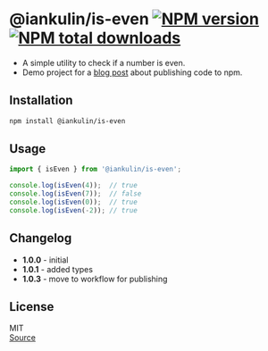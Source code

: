 # @iankulin/is-even [![NPM version](https://img.shields.io/npm/v/@iankulin/is-even.svg?style=flat)](https://www.npmjs.com/package/@iankulin/is-even) [![NPM total downloads](https://img.shields.io/npm/dt/@iankulin/is-even.svg?style=flat)](https://npmjs.org/package/@iankulin/is-even)


* A simple utility to check if a number is even.
* Demo project for a [blog post](https://devendevour.wordpress.com/2024/10/14/code-reuse-by-publishing-to-npm/) about publishing code to npm.

## Installation

```bash
npm install @iankulin/is-even
```

## Usage

```javascript
import { isEven } from '@iankulin/is-even';

console.log(isEven(4));  // true
console.log(isEven(7));  // false
console.log(isEven(0));  // true
console.log(isEven(-2)); // true
```

## Changelog

- **1.0.0** - initial
- **1.0.1** - added types
- **1.0.3** - move to workflow for publishing

## License

MIT  
[Source](https://github.com/IanKulin/is-even)